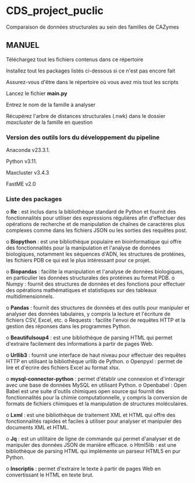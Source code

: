 # CDS_project_puclic

Comparaison de données structurales au sein des familles de CAZymes​

## MANUEL ##
Téléchargez tout les fichiers contenus dans ce répertoire​

Installez tout les packages listés ci-dessous si ce n'est pas encore fait​

Assurez-vous d'être dans le répertoire où vous avez mis tout les scripts ​

Lancez le fichier **main.py**​

Entrez le nom de la famille à analyser​

Récupérez l'arbre de distances structurales (.nwk) dans le dossier *maxcluster* de la famille en question​

### Version des outils lors du développement du pipeline ###
Anaconda v23.3.1.​

Python v3.11.​

Maxcluster v3.4.3​

FastME v2.0 ​

### Liste des packages ###
o **Re** : est inclus dans la bibliothèque standard de Python et fournit des fonctionnalités pour utiliser des expressions régulières afin d'effectuer des opérations de recherche et de manipulation de chaînes de caractères plus complexes comme dans les fichiers JSON ou les sorties des requêtes post.​

o **Biopython** : est une bibliothèque populaire en bioinformatique qui offre des fonctionnalités pour la manipulation et l'analyse de données biologiques, notamment les séquences d'ADN, les structures de protéines, les fichiers PDB ce qui est le plus intéressant pour ce projet.​

o **Biopandas** : facilite la manipulation et l'analyse de données biologiques, en particulier les données structurales des protéines au format PDB. o Numpy : fournit des structures de données et des fonctions pour effectuer des opérations mathématiques et statistiques sur des tableaux multidimensionnels. ​

o **Pandas** : fournit des structures de données et des outils pour manipuler et analyser des données tabulaires, y compris la lecture et l'écriture de fichiers CSV, Excel, etc. o Requests : facilite l'envoi de requêtes HTTP et la gestion des réponses dans les programmes Python. ​

o **Beautifulsoup4** : est une bibliothèque de parsing HTML qui permet d'extraire facilement des informations à partir de pages Web. ​

o **Urllib3** : fournit une interface de haut niveau pour effectuer des requêtes HTTP en utilisant la bibliothèque urllib de Python. o Openpyxl : permet de lire et d'écrire des fichiers Excel au format xlsx.​

o **mysql-connector-python** : permet d'établir une connexion et d'interagir avec une base de données MySQL en utilisant Python. o Openbabel : Open Babel est une suite d'outils chimiques open source qui fournit des fonctionnalités pour la chimie computationnelle, y compris la conversion de formats de fichiers chimiques et la manipulation de structures moléculaires.​

o **Lxml** : est une bibliothèque de traitement XML et HTML qui offre des fonctionnalités rapides et faciles à utiliser pour analyser et manipuler des documents XML et HTML.​

o **Jq** : est un utilitaire de ligne de commande qui permet d'analyser et de manipuler des données JSON de manière efficace. o Html5lib : est une bibliothèque de parsing HTML qui implémente un parseur HTML5 en pur Python. ​

o **Inscriptis** : permet d'extraire le texte à partir de pages Web en convertissant le HTML en texte brut.​
